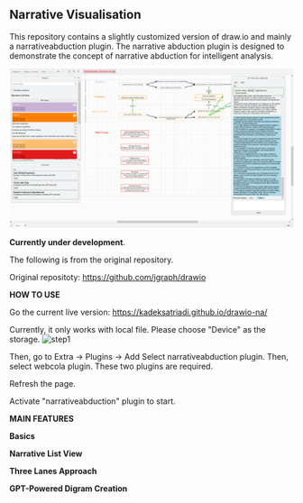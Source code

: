 Narrative Visualisation 
----

This repository contains a slightly customized version of draw.io and mainly a narrativeabduction plugin. The narrative abduction plugin is designed to demonstrate the concept of narrative abduction for intelligent analysis. 

![cover2](https://raw.githubusercontent.com/KadekSatriadi/drawio-na/base-version/screenshots/capture_2_generating.PNG)

**Currently under development**. 

The following is from the original repository.

Original repositoty: https://github.com/jgraph/drawio

**HOW TO USE**

Go the current live version: https://kadeksatriadi.github.io/drawio-na/

Currently, it only works with local file. Please choose "Device" as the storage. 
![step1](https://github.com/KadekSatriadi/drawio-na/assets/19480468/df7d0d61-306e-48ac-950f-2a1d6d8cb078)

Then, go to Extra -> Plugins -> Add
Select narrativeabduction plugin. Then, select webcola plugin. These two plugins are required.  

Refresh the page. 

Activate "narrativeabduction" plugin to start. 

**MAIN FEATURES**

**Basics**

**Narrative List View**

**Three Lanes Approach**

**GPT-Powered Digram Creation**
